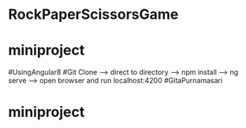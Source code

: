 # RockPaperScissorsGame
# miniproject
#UsingAngular8
#Git Clone --> direct to directory --> npm install --> ng serve --> open browser and run localhost:4200
#GitaPurnamasari
# miniproject
